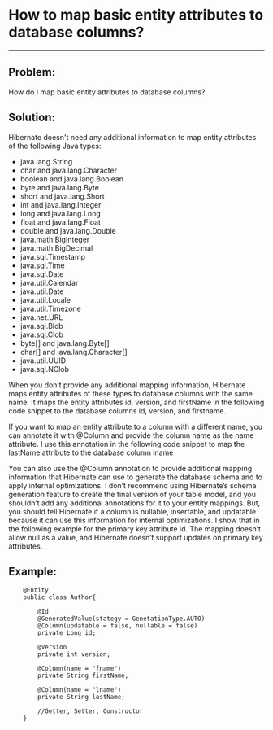 <h1>How to map basic entity attributes to database columns?</h1>
<hr>
<h2>Problem:</h2>
<p>
    How do I map basic entity attributes to database columns?
</p>
<h2>Solution:</h2>
<p>
    Hibernate doesn't need any additional information to map entity attributes of the following Java types:
</p>
<ul>
    <li>java.lang.String</li>
    <li>char and java.lang.Character</li>
    <li>boolean and java.lang.Boolean</li>
    <li>byte and java.lang.Byte</li>
    <li>short and java.lang.Short</li>
    <li>int and java.lang.Integer</li>
    <li>long and java.lang.Long</li>
    <li>float and java.lang.Float</li>
    <li>double and java.lang.Double</li>
    <li>java.math.BigInteger</li>
    <li>java.math.BigDecimal</li>
    <li>java.sql.Timestamp</li>
    <li>java.sql.Time</li>
    <li>java.sql.Date</li>
    <li>java.util.Calendar</li>
    <li>java.util.Date</li>
    <li>java.util.Locale</li>
    <li>java.util.Timezone</li>
    <li>java.net.URL</li>
    <li>java.sql.Blob</li>
    <li>java.sql.Clob</li>
    <li>byte[] and java.lang.Byte[]</li>
    <li>char[] and java.lang.Character[]</li>
    <li>java.util.UUID</li>
    <li>java.sql.NClob</li>
</ul>
<p>
When you don’t provide any additional mapping information, Hibernate maps
entity attributes of these types to database columns with the same name. It maps
the entity attributes id, version, and firstName in the following code
snippet to the database columns id, version, and firstname.
</p>
<p>
If you want to map an entity attribute to a column with a different name, you can
annotate it with @Column and provide the column name as the name attribute. I
use this annotation in the following code snippet to map the lastName
attribute to the database column lname
</p>
<p>
You can also use the @Column annotation to provide additional mapping
information that Hibernate can use to generate the database schema and to apply
internal optimizations. I don’t recommend using Hibernate’s schema generation
feature to create the final version of your table model, and you shouldn’t add any
additional annotations for it to your entity mappings. But, you should tell
Hibernate if a column is nullable, insertable, and updatable because
it can use this information for internal optimizations. I show that in the following
example for the primary key attribute id. The mapping doesn’t allow null as a
value, and Hibernate doesn’t support updates on primary key attributes.
</p>
<h2>Example:</h2>

```
    @Entity
    public class Author{
        
        @Id
        @GeneratedValue(stategy = GenetationType.AUTO)
        @Column(updatable = false, nullable = false)
        private Long id;
        
        @Version
        private int version;
        
        @Column(name = "fname")
        private String firstName;
        
        @Column(name = "lname")
        private String lastName;
        
        //Getter, Setter, Constructor
    }
```